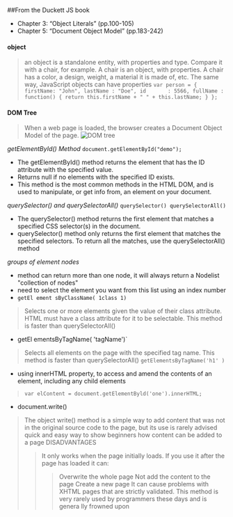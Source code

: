 ##From the Duckett JS book
+ Chapter 3: “Object Literals” (pp.100-105)
+ Chapter 5: “Document Object Model” (pp.183-242)

#### object
> an object is a standalone entity, with properties and type. Compare it with a chair, for example. A chair is an object, with properties. A chair has a color, a design, weight, a material it is made of, etc. The same way, JavaScript objects can have properties
> `var person = {
  firstName: "John",
  lastName : "Doe",
  id       : 5566,
  fullName : function() {
    return this.firstName + " " + this.lastName;
  }
};`

#### DOM Tree
> When a web page is loaded, the browser creates a Document Object Model of the page.
![DOM tree](https://upload.wikimedia.org/wikipedia/commons/thumb/5/5a/DOM-model.svg/1200px-DOM-model.svg.png)

*getElementById() Method*
`document.getElementById("demo");`
- The getElementById() method returns the element that has the ID attribute with the specified value.
- Returns null if no elements with the specified ID exists.
- This method is the most common methods in the HTML DOM, and is used to manipulate, or get info from, an element on your document.

*querySelector() and querySelectorAll()*
`querySelector()
querySelectorAll()`
- The querySelector() method returns the first element that matches a specified CSS selector(s) in the document.
- querySelector() method only returns the first element that matches the specified selectors. To return all the matches, use the querySelectorAll() method

*groups of element nodes*
* method can return more than one node, it will always return a Nodelist "collection of nodes"
* need to select the element you want from this list using an index number
* `getEl ement sByClassName( 1class 1)`
> Selects one or more elements given the value of their class attribute.
>  HTML must have a class attribute for it to be selectable.
This method is faster than querySelectorAll()
* getEl ementsByTagName( 'tagName')`
> Selects all elements on the page with the specified tag name.
This method is faster than querySelectorAll()
> `getElementsByTagName('h1' )`
* using innerHTML property, to access and amend the contents of an element, including any child elements
> `var elContent = document.getElementByld('one').innerHTML;`
* document.write()
> The object write() method is a simple way to add content that was not in the original source code to the page, but its use is rarely advised
> quick and easy way to show beginners how content can be added to a page
> DISADVANTAGES
> > It only works when the page initially loads.
> > If you use it after the page has loaded it can:
> > >  Overwrite the whole page
> > > Not add the content to the page
> > > Create a new page
> > It can cause problems with XHTML pages that are strictly validated.
> > This method is very rarely used by programmers these days and is genera lly frowned upon